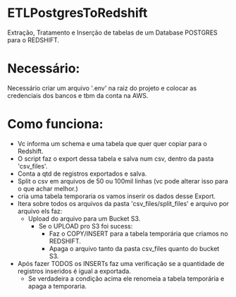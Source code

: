 # ETLPostgresToRedshift
Extração, Tratamento e Inserção de tabelas de um Database POSTGRES para o REDSHIFT.

# Necessário:
Necessário criar um arquivo '.env' na raiz do projeto e colocar as credenciais dos bancos e tbm da conta na AWS.

# Como funciona:
- Vc informa um schema e uma tabela que quer quer copiar para o Redshift.
- O script faz o export dessa tabela e salva num csv, dentro da pasta 'csv_files'.
- Conta a qtd de registros exportados e salva.
- Split o csv em arquivos de 50 ou 100mil linhas (vc pode alterar isso para o que achar melhor.)
- cria uma tabela temporaria os vamos inserir os dados desse Export.
- Itera sobre todos os arquivos da pasta 'csv_files/split_files' e arquivo por arquivo els faz:
  * Upload do arquivo para um Bucket S3.
    - Se o UPLOAD pro S3 foi sucess:
      * Faz o COPY/INSERT para a tabela temporária que criamos no REDSHIFT.
      * Apaga o arquivo tanto da pasta csv_files quanto do bucket S3.
- Após fazer TODOS os INSERTs faz uma verificação se a quantidade de registros inseridos é igual a exportada.
  * Se verdadeira a condição acima ele renomeia a tabela temporária e apaga a temporaria.

